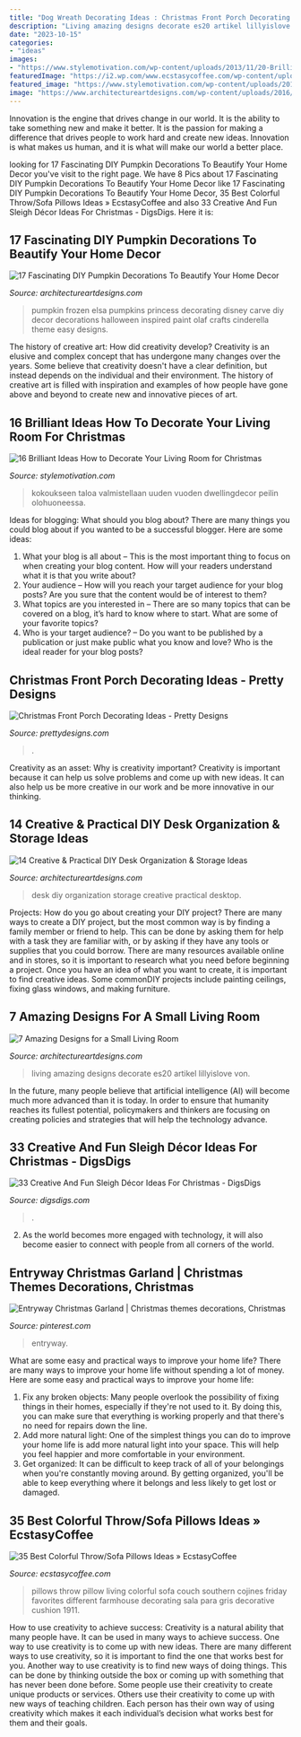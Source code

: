 ```yaml
---
title: "Dog Wreath Decorating Ideas : Christmas Front Porch Decorating Ideas"
description: "Living amazing designs decorate es20 artikel lillyislove von"
date: "2023-10-15"
categories:
- "ideas"
images:
- "https://www.stylemotivation.com/wp-content/uploads/2013/11/20-Brilliant-Ideas-How-to-Decorate-Your-Living-Room-for-Christmas-18.jpg"
featuredImage: "https://i2.wp.com/www.ecstasycoffee.com/wp-content/uploads/2016/10/Colorful-Throw-Pillows-28.jpg"
featured_image: "https://www.stylemotivation.com/wp-content/uploads/2013/11/20-Brilliant-Ideas-How-to-Decorate-Your-Living-Room-for-Christmas-18.jpg"
image: "https://www.architectureartdesigns.com/wp-content/uploads/2016/09/16-25.jpg"
---
```



Innovation is the engine that drives change in our world. It is the ability to take something new and make it better. It is the passion for making a difference that drives people to work hard and create new ideas. Innovation is what makes us human, and it is what will make our world a better place.

	

		
looking for 17 Fascinating DIY Pumpkin Decorations To Beautify Your Home Decor you've visit to the right page. We have 8 Pics about 17 Fascinating DIY Pumpkin Decorations To Beautify Your Home Decor like 17 Fascinating DIY Pumpkin Decorations To Beautify Your Home Decor, 35 Best Colorful Throw/Sofa Pillows Ideas » EcstasyCoffee and also 33 Creative And Fun Sleigh Décor Ideas For Christmas - DigsDigs. Here it is:
		
    
## 17 Fascinating DIY Pumpkin Decorations To Beautify Your Home Decor

<img loading=lazy src="https://www.architectureartdesigns.com/wp-content/uploads/2016/09/16-25.jpg" onerror="this.onerror=null;this.src='https://tse3.mm.bing.net/th?id=OIP.mQsCjPda4q3ul8eD_M5oIgHaLF&amp;pid=15.1';" alt="17 Fascinating DIY Pumpkin Decorations To Beautify Your Home Decor">

_Source: architectureartdesigns.com_

>pumpkin frozen elsa pumpkins princess decorating disney carve diy decor decorations halloween inspired paint olaf crafts cinderella theme easy designs. 

	

The history of creative art: How did creativity develop?
Creativity is an elusive and complex concept that has undergone many changes over the years. Some believe that creativity doesn't have a clear definition, but instead depends on the individual and their environment. The history of creative art is filled with inspiration and examples of how people have gone above and beyond to create new and innovative pieces of art.

    
## 16 Brilliant Ideas How To Decorate Your Living Room For Christmas

<img loading=lazy src="https://www.stylemotivation.com/wp-content/uploads/2013/11/20-Brilliant-Ideas-How-to-Decorate-Your-Living-Room-for-Christmas-18.jpg" onerror="this.onerror=null;this.src='https://tse4.mm.bing.net/th?id=OIP.CGMj2dNxGFbflqzd5eKXnwHaLI&amp;pid=15.1';" alt="16 Brilliant Ideas How to Decorate Your Living Room for Christmas">

_Source: stylemotivation.com_

>kokoukseen taloa valmistellaan uuden vuoden dwellingdecor peilin olohuoneessa. 

	

Ideas for blogging: What should you blog about?
There are many things you could blog about if you wanted to be a successful blogger. Here are some ideas: 
1) What your blog is all about – This is the most important thing to focus on when creating your blog content. How will your readers understand what it is that you write about? 
2) Your audience – How will you reach your target audience for your blog posts? Are you sure that the content would be of interest to them? 
3) What topics are you interested in – There are so many topics that can be covered on a blog, it’s hard to know where to start. What are some of your favorite topics? 
4) Who is your target audience? – Do you want to be published by a publication or just make public what you know and love? Who is the ideal reader for your blog posts?

    
## Christmas Front Porch Decorating Ideas - Pretty Designs

<img loading=lazy src="https://www.prettydesigns.com/wp-content/uploads/2014/11/Large-Wreath-for-Front-Porch.jpg" onerror="this.onerror=null;this.src='https://tse1.mm.bing.net/th?id=OIP.nvvr-AwKjVvvhX-7GSteIwAAAA&amp;pid=15.1';" alt="Christmas Front Porch Decorating Ideas - Pretty Designs">

_Source: prettydesigns.com_

>. 

	

Creativity as an asset: Why is creativity important?
Creativity is important because it can help us solve problems and come up with new ideas. It can also help us be more creative in our work and be more innovative in our thinking.

    
## 14 Creative &amp; Practical DIY Desk Organization &amp; Storage Ideas

<img loading=lazy src="https://www.architectureartdesigns.com/wp-content/uploads/2015/03/14-Creative-Practical-DIY-Desk-Organization-Storage-Ideas-12.jpg" onerror="this.onerror=null;this.src='https://tse3.mm.bing.net/th?id=OIP.XXwTj0N_Njnf02cQGmCicAHaMH&amp;pid=15.1';" alt="14 Creative &amp; Practical DIY Desk Organization &amp; Storage Ideas">

_Source: architectureartdesigns.com_

>desk diy organization storage creative practical desktop. 

	

Projects: How do you go about creating your DIY project?
There are many ways to create a DIY project, but the most common way is by finding a family member or friend to help. This can be done by asking them for help with a task they are familiar with, or by asking if they have any tools or supplies that you could borrow. There are many resources available online and in stores, so it is important to research what you need before beginning a project. Once you have an idea of what you want to create, it is important to find creative ideas. Some commonDIY projects include painting ceilings, fixing glass windows, and making furniture.

    
## 7 Amazing Designs For A Small Living Room

<img loading=lazy src="http://www.architectureartdesigns.com/wp-content/uploads/2019/07/small-room-3.jpg" onerror="this.onerror=null;this.src='https://tse3.mm.bing.net/th?id=OIP.rqAvFaI7CzqWzSVvqjSdawHaML&amp;pid=15.1';" alt="7 Amazing Designs for a Small Living Room">

_Source: architectureartdesigns.com_

>living amazing designs decorate es20 artikel lillyislove von. 

	

In the future, many people believe that artificial intelligence (AI) will become much more advanced than it is today. In order to ensure that humanity reaches its fullest potential, policymakers and thinkers are focusing on creating policies and strategies that will help the technology advance.

    
## 33 Creative And Fun Sleigh Décor Ideas For Christmas - DigsDigs

<img loading=lazy src="https://www.digsdigs.com/photos/fun-and-creative-sleigh-decor-ideas-for-christmas-14-554x832.jpg" onerror="this.onerror=null;this.src='https://tse4.mm.bing.net/th?id=OIP.877Vbkw3p_7MS2z76sFMGQHaLH&amp;pid=15.1';" alt="33 Creative And Fun Sleigh Décor Ideas For Christmas - DigsDigs">

_Source: digsdigs.com_

>. 

	

2. As the world becomes more engaged with technology, it will also become easier to connect with people from all corners of the world. 

    
## Entryway Christmas Garland | Christmas Themes Decorations, Christmas

<img loading=lazy src="https://i.pinimg.com/736x/66/66/4a/66664ac3d55b04d977381be7ed21fcec.jpg" onerror="this.onerror=null;this.src='https://tse1.mm.bing.net/th?id=OIP.1slclE3V6MUDs87VUwBD5QHaJ7&amp;pid=15.1';" alt="Entryway Christmas Garland | Christmas themes decorations, Christmas">

_Source: pinterest.com_

>entryway. 

	

What are some easy and practical ways to improve your home life?
There are many ways to improve your home life without spending a lot of money. Here are some easy and practical ways to improve your home life: 
1. Fix any broken objects: Many people overlook the possibility of fixing things in their homes, especially if they're not used to it. By doing this, you can make sure that everything is working properly and that there's no need for repairs down the line. 
2. Add more natural light: One of the simplest things you can do to improve your home life is add more natural light into your space. This will help you feel happier and more comfortable in your environment. 
3. Get organized: It can be difficult to keep track of all of your belongings when you're constantly moving around. By getting organized, you'll be able to keep everything where it belongs and less likely to get lost or damaged.

    
## 35 Best Colorful Throw/Sofa Pillows Ideas » EcstasyCoffee

<img loading=lazy src="https://i2.wp.com/www.ecstasycoffee.com/wp-content/uploads/2016/10/Colorful-Throw-Pillows-28.jpg" onerror="this.onerror=null;this.src='https://tse1.mm.bing.net/th?id=OIP.fLu_q_STbqkLVpjzM06MmAHaLG&amp;pid=15.1';" alt="35 Best Colorful Throw/Sofa Pillows Ideas » EcstasyCoffee">

_Source: ecstasycoffee.com_

>pillows throw pillow living colorful sofa couch southern cojines friday favorites different farmhouse decorating sala para gris decorative cushion 1911. 

	

How to use creativity to achieve success:
Creativity is a natural ability that many people have. It can be used in many ways to achieve success. One way to use creativity is to come up with new ideas. There are many different ways to use creativity, so it is important to find the one that works best for you. Another way to use creativity is to find new ways of doing things. This can be done by thinking outside the box or coming up with something that has never been done before. Some people use their creativity to create unique products or services. Others use their creativity to come up with new ways of teaching children. Each person has their own way of using creativity which makes it each individual’s decision what works best for them and their goals.

